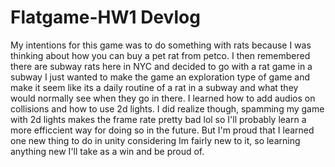 # Flatgame-HW1 Devlog
My intentions for this game was to do something with rats because I was thinking about how you can buy a pet rat from petco. I then remembered there are subway rats here in NYC and decided to go with a rat game in a subway
I just wanted to make the game an exploration type of game and make it seem like its a daily routine of a rat in a subway and what they would normally see when they go in there. 
I learned how to add audios on collisions and how to use 2d lights. I did realize though, spamming my game with 2d lights makes the frame rate pretty bad lol so I'll probably learn a more efficcient way for doing so in the future.
But I'm proud that I learned one new thing to do in unity considering Im fairly new to it, so learning anything new I'll take as a win and be proud of.
